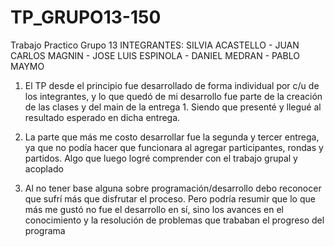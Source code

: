 # TP_GRUPO13-150
Trabajo Practico Grupo 13
INTEGRANTES: SILVIA ACASTELLO - JUAN CARLOS MAGNIN - JOSE LUIS ESPINOLA - DANIEL MEDRAN - PABLO MAYMO

1) El TP desde el principio fue desarrollado de forma individual por c/u de los integrantes, y lo que quedó de mi desarrollo fue parte de la creación de las clases y del main de la entrega 1. Siendo que presenté y llegué al resultado esperado en dicha entrega. 

2) La parte que más me costo desarrollar fue la segunda y tercer entrega, ya que no podía hacer que funcionara al agregar participantes, rondas y partidos. Algo que luego logré comprender con el trabajo grupal y acoplado

3) Al no tener base alguna sobre programación/desarrollo debo reconocer que sufrí más que disfrutar el proceso. Pero podría resumir que lo que más me gustó no fue el desarrollo en sí, sino los avances en el conocimiento y la resolución de problemas que trababan el progreso del programa
